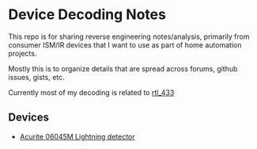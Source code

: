 # Device Decoding Notes

This repo is for sharing reverse engineering notes/analysis, primarily from consumer ISM/IR devices that I want to use as part of home automation projects.

Mostly this is to organize details that are spread across forums, github issues, gists, etc.

Currently most of my decoding is related to [rtl_433](https://github.com/merbanan/rtl_433)


## Devices

* [Acurite 06045M Lightning detector](./acurite-6045-lightning)


